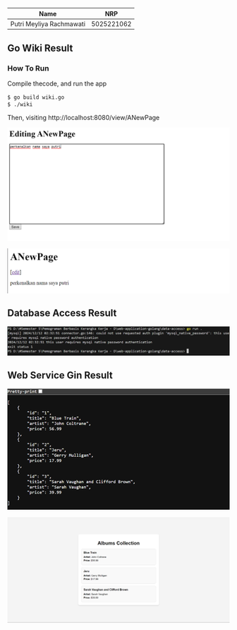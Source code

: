 | Name           | NRP        |
| ---            | ---        |
| Putri Meyliya Rachmawati | 5025221062 |


## Go Wiki Result
### How To Run
Compile thecode, and run the app

```
$ go build wiki.go
$ ./wiki
```
Then, visiting http://localhost:8080/view/ANewPage

![alt text](image.png)

![alt text](image-1.png)


## Database Access Result

![alt text](image-2.png)


## Web Service Gin Result

![alt text](image-3.png)

![alt text](image-4.png)